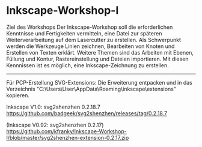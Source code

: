 # Inkscape-Workshop-I
Ziel des Workshops
Der Inkscape-Workshop soll die erforderlichen Kenntnisse und Fertigkeiten vermitteln,
eine Datei zur späteren Weiterverarbeitung auf dem Lasercutter zu erstellen.
Als Schwerpunkt werden die Werkzeuge Linien zeichnen, Bearbeiten von Knoten und
Erstellen von Texten erklärt. Weitere Themen sind das Arbeiten mit Ebenen, Füllung
und Kontur, Rastereinstellung und Dateien importieren.
Mit diesen Kennnissen ist es möglich, eine Inkscape-Zeichnung zu erstellen.

----------------------------------------------------------------------
Für PCP-Erstellung SVG-Extensions:
Die Erweiterung entpacken und in das Verzeichnis "C:\Users\User\AppData\Roaming\inkscape\extensions" kopieren.

Inkscape V1.0: svg2shenzhen 0.2.18.7
https://github.com/badgeek/svg2shenzhen/releases/tag/0.2.18.7

(Inkscape V0.92: svg2shenzhen 0.2.17)
https://github.com/kfranky/Inkscape-Workshop-I/blob/master/svg2shenzhen-extension-0.2.17.zip


